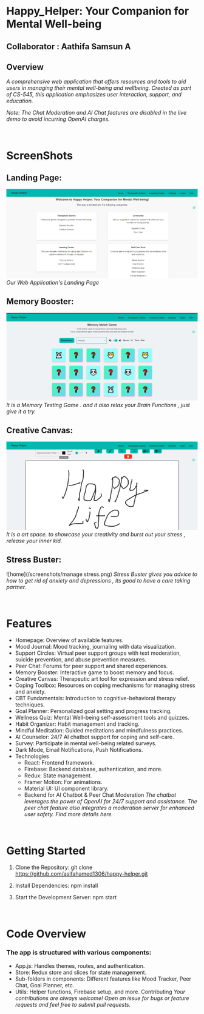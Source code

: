 # Happy_Helper: Your Companion for Mental Well-being
## Collaborator : Aathifa Samsun A
## Overview
*A comprehensive web application that offers resources and tools to aid users in managing their mental well-being and wellbeing. Created as part of CS-545, this application emphasizes user interaction, support, and education.*


*Note: The Chat Moderation and AI Chat features are disabled in the live demo to avoid incurring OpenAI charges.*

<br>

# ScreenShots
## Landing Page:
![home](/screenshots/home.png)
*Our Web Application's Landing Page*

## Memory Booster:
![home](/screenshots/game1.png)
*It is a Memory Testing Game . and it also relax your Brain Functions ,  just give it a try.*

## Creative Canvas:
![home](/screenshots/game2.png)
*It is a art space. to showcase your creativity and burst out your stress , release your inner kid.*

## Stress Buster:
![home](/screenshots/manage stress.png)
*Stress Buster gives you advice to how to get rid of anxiety and depressions , its good to have a care taking partner.*

<br>

# Features
- Homepage: Overview of available features.
- Mood Journal: Mood tracking, journaling with data visualization.
- Support Circles: Virtual peer support groups with text moderation, suicide prevention, and abuse prevention measures.
- Peer Chat: Forums for peer support and shared experiences.
- Memory Booster: Interactive game to boost memory and focus.
- Creative Canvas: Therapeutic art tool for expression and stress relief.
- Coping Toolbox: Resources on coping mechanisms for managing stress and anxiety.
- CBT Fundamentals: Introduction to cognitive-behavioral therapy techniques.
- Goal Planner: Personalized goal setting and progress tracking.
- Wellness Quiz: Mental Well-being self-assessment tools and quizzes.
- Habit Organizer: Habit management and tracking.
- Mindful Meditation: Guided meditations and mindfulness practices.
- AI Counselor: 24/7 AI chatbot support for coping and self-care.
- Survey: Participate in mental well-being related surveys.
- Dark Mode, Email Notifications, Push Notifications.
- Technologies
  - React: Frontend framework.
  - Firebase: Backend database, authentication, and more.
  - Redux: State management.
  - Framer Motion: For animations.
  - Material UI: UI component library.
  - Backend for AI Chatbot & Peer Chat Moderation
*The chatbot leverages the power of OpenAI for 24/7 support and assistance. The peer chat feature also integrates a moderation server for enhanced user safety. Find more details here.*

<br>

# Getting Started
1. Clone the Repository:
git clone https://github.com/asifahamed1306/happy-helper.git

2. Install Dependencies:
npm install

3. Start the Development Server:
npm start

<br>

# Code Overview
### The app is structured with various components:

- App.js: Handles themes, routes, and authentication.
- Store: Redux store and slices for state management.
- Sub-folders in components: Different features like Mood Tracker, Peer Chat, Goal Planner, etc.
- Utils: Helper functions, Firebase setup, and more.
Contributing
*Your contributions are always welcome! Open an issue for bugs or feature requests and feel free to submit pull requests.*
